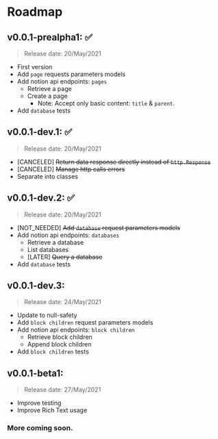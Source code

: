# Roadmap
## v0.0.1-prealpha1: ✅
> Release date: 20/May/2021

* First version
* Add `page` requests parameters models
* Add notion api endpoints: `pages`
  * Retrieve a page
  * Create a page
    * Note: Accept only basic content: `title` & `parent`.
* Add `database` tests

## v0.0.1-dev.1: ✅
> Release date: 20/May/2021
* [CANCELED] ~~Return data response directly instead of `http.Response`~~
* [CANCELED] ~~Manage http calls errors~~
* Separate into classes

## v0.0.1-dev.2: ✅
> Release date: 20/May/2021
* [NOT_NEEDED] ~~Add `database` request parameters models~~
* Add notion api endpoints: `databases`
  * Retrieve a database
  * List databases
  * [LATER] ~~Query a database~~
* Add `database` tests

## v0.0.1-dev.3:
> Release date: 24/May/2021
* Update to null-safety
* Add `block children` request parameters models
* Add notion api endpoints: `block children`
  * Retrieve block children
  * Append block children
* Add `block children` tests

## v0.0.1-beta1:
> Release date: 27/May/2021
* Improve testing
* Improve Rich Text usage

### More coming soon.